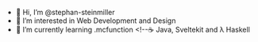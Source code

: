 - 👋 Hi, I’m @stephan-steinmiller
- 👀 I’m interested in Web Development and Design
- 🌱 I’m currently learning .mcfunction <!--☕️ Java, Sveltekit and λ Haskell

<!---
- 📫 How to reach me: stephansteinmiller@proton.me
- 💞️ I’m looking to collaborate on ...
stephan-steinmiller/stephan-steinmiller is a ✨ special ✨ repository because its `README.md` (this file) appears on your GitHub profile.
You can click the Preview link to take a look at your changes.
--->
